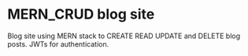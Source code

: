 # MERN_CRUD blog site
Blog site using MERN stack to CREATE READ UPDATE and DELETE blog posts. JWTs for authentication.